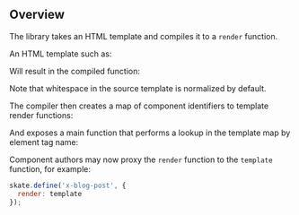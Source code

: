 ## Overview

The library takes an HTML template and compiles it to a `render` function.

An HTML template such as:

<? @source {html} overview-template.html ?>

Will result in the compiled function:

<? @exec {javascript} node doc/readme/overview-template.js ?>

Note that whitespace in the source template is normalized by default.

The compiler then creates a map of component identifiers to template render functions:

<? @exec {javascript} node doc/readme/overview-template-map.js ?>

And exposes a main function that performs a lookup in the template map by element tag name:

<? @exec {javascript} node doc/readme/overview-template-main.js ?>

Component authors may now proxy the `render` function to the `template` function, for example:

```javascript
skate.define('x-blog-post', {
  render: template
});
```

